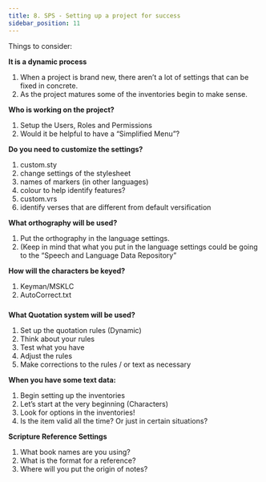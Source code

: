 ```yaml
---
title: 8. SPS - Setting up a project for success
sidebar_position: 11
---
```

Things to consider:

**It is a dynamic process**  
1. When a project is brand new, there aren’t a lot of settings that can be fixed in concrete.
1. As the project matures some of the inventories begin to make sense.

**Who is working on the project?**  
1. Setup the Users, Roles and Permissions
1. Would it be helpful to have a “Simplified Menu”?

**Do you need to customize the settings?**  
1. custom.sty
1. change settings of the stylesheet
1. names of markers (in other languages)
1. colour to help identify features?
1. custom.vrs
1. identify verses that are different from default versification

**What orthography will be used?**  
1. Put the orthography in the language settings.
1. (Keep in mind that what you put in the language settings could be going to the “Speech and Language Data Repository”

**How will the characters be keyed?**  
1. Keyman/MSKLC
1. AutoCorrect.txt

#####  
**What Quotation system will be used?**  
1. Set up the quotation rules (Dynamic)
1. Think about your rules
1. Test what you have
1. Adjust the rules
1. Make corrections to the rules / or text as necessary

**When you have some text data:**  
1. Begin setting up the inventories
1. Let’s start at the very beginning (Characters)
1. Look for options in the inventories!
1. Is the item valid all the time? Or just in certain situations?

**Scripture Reference Settings**  
1. What book names are you using?
1. What is the format for a reference?
1. Where will you put the origin of notes?

